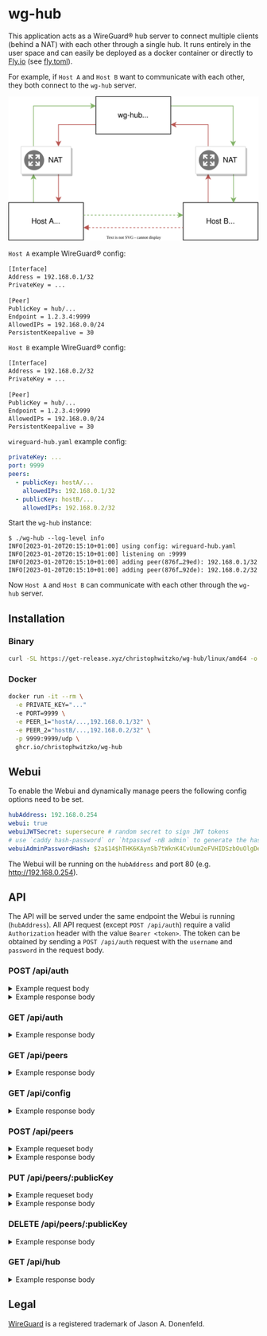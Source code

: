 # wg-hub

This application acts as a WireGuard® hub server to connect multiple clients (behind a NAT) with each other through a single hub. It runs entirely in the user space and can easily be deployed as a docker container or directly to [Fly.io](https://fly.io) (see [fly.toml](./fly.toml)).

For example, if `Host A` and `Host B` want to communicate with each other, they both connect to the `wg-hub` server.

![](./docs/wg-hub.svg)

`Host A` example WireGuard® config:

```
[Interface]
Address = 192.168.0.1/32
PrivateKey = ...

[Peer]
PublicKey = hub/...
Endpoint = 1.2.3.4:9999
AllowedIPs = 192.168.0.0/24
PersistentKeepalive = 30
```

`Host B` example WireGuard® config:
```
[Interface]
Address = 192.168.0.2/32
PrivateKey = ...

[Peer]
PublicKey = hub/...
Endpoint = 1.2.3.4:9999
AllowedIPs = 192.168.0.0/24
PersistentKeepalive = 30
```

`wireguard-hub.yaml` example config:
```yaml
privateKey: ...
port: 9999
peers:
  - publicKey: hostA/...
    allowedIPs: 192.168.0.1/32
  - publicKey: hostB/...
    allowedIPs: 192.168.0.2/32

```

Start the `wg-hub` instance:
```
$ ./wg-hub --log-level info
INFO[2023-01-20T20:15:10+01:00] using config: wireguard-hub.yaml
INFO[2023-01-20T20:15:10+01:00] listening on :9999
INFO[2023-01-20T20:15:10+01:00] adding peer(876f…29ed): 192.168.0.1/32
INFO[2023-01-20T20:15:10+01:00] adding peer(876f…92de): 192.168.0.2/32

```

Now `Host A` and `Host B` can communicate with each other through the `wg-hub` server.

## Installation

### Binary
```bash
curl -SL https://get-release.xyz/christophwitzko/wg-hub/linux/amd64 -o ./wg-hub && chmod +x ./wg-hub
```

### Docker
```bash
docker run -it --rm \
  -e PRIVATE_KEY="..."
  -e PORT=9999 \
  -e PEER_1="hostA/...,192.168.0.1/32" \
  -e PEER_2="hostB/...,192.168.0.2/32" \
  -p 9999:9999/udp \
  ghcr.io/christophwitzko/wg-hub
```

## Webui
To enable the Webui and dynamically manage peers the following config options need to be set.
```yaml
hubAddress: 192.168.0.254
webui: true
webuiJWTSecret: supersecure # random secret to sign JWT tokens
# use `caddy hash-password` or `htpasswd -nB admin` to generate the hash
webuiAdminPasswordHash: $2a$14$hTHK6KAynSb7tWknK4CvUum2eFVHIDSzbOuOlgDeP4bQW91ujnlli #admin
```
The Webui will be running on the `hubAddress` and port 80 (e.g. http://192.168.0.254).

## API

The API will be served under the same endpoint the Webui is running (`hubAddress`). All API request (except `POST /api/auth`) require a valid `Authorization` header with the value `Bearer <token>`. The token can be obtained by sending a `POST /api/auth` request with the `username` and `password` in the request body.

### POST /api/auth
<details>
<summary>Example request body</summary>

```json
{
  "username": "admin",
  "password": "admin"
}
```
</details>

<details>
<summary>Example response body</summary>

```json
{
  "token": "eyJhbGciOiJIUzI1NiIsInR5cCI6IkpXVCJ9.eyJleHAiOjE3OTM3MTI2NTgsImlhdCI6MTcwNzMxMjY1OCwidXNlcm5hbWUiOiJhZG1pbiJ9.fVvahKZPJ2LUZE_dOIYQ6toYFN4x_r295jxINqlXY88"
}
```
</details>

### GET /api/auth
<details>
<summary>Example response body</summary>

```json
{
  "exp": "2026-11-03T13:30:58Z",
  "iat": "2024-02-07T13:30:58Z",
  "username": "admin"
}
```
</details>

### GET /api/peers
<details>
<summary>Example response body</summary>

```json
[
  {
    "publicKey": "ZbSHDrKwqmsQKpO5T6lOY/iipbcJpT4DPXTHGsLaGUU=",
    "allowedIP": "192.168.0.254/32",
    "endpoint": "127.0.0.1:64404",
    "lastHandshake": 1707312755,
    "txBytes": 4696,
    "rxBytes": 4968,
    "isHub": true,
    "isRequester": false
  },
  {
    "publicKey": "h1/wJ5KoQX1fQzQ25rlHb18wgAG80vkDLtn8B7pxOW0=",
    "allowedIP": "192.168.0.1/32",
    "endpoint": "127.0.0.1:58646",
    "lastHandshake": 1707312760,
    "txBytes": 4152,
    "rxBytes": 5640,
    "isHub": false,
    "isRequester": true
  },
  {
    "publicKey": "h2/PAmEgoIRLYBDDTL3dZKAOaLEhu4270vlNWXFMSys=",
    "allowedIP": "192.168.0.2/32",
    "endpoint": "",
    "lastHandshake": 0,
    "txBytes": 0,
    "rxBytes": 0,
    "isHub": false,
    "isRequester": false
  }
]
```
</details>

### GET /api/config
<details>
<summary>Example response body</summary>

```json
{
  "config": "privateKey: <redacted>\nport: 9999\nlogLevel: debug\nhubAddress: 192.168.0.254\ndebugServer: true\nwebui: true\nwebuiJWTSecret: <redacted>\nwebuiAdminPasswordHash: $2a$14$hTHK6KAynSb7tWknK4CvUum2eFVHIDSzbOuOlgDeP4bQW91ujnlli\npeers:\n    - publicKey: h1/wJ5KoQX1fQzQ25rlHb18wgAG80vkDLtn8B7pxOW0=\n      allowedIP: 192.168.0.1/32\n    - publicKey: h2/PAmEgoIRLYBDDTL3dZKAOaLEhu4270vlNWXFMSys=\n      allowedIP: 192.168.0.2/32\n"
}
```
</details>

### POST /api/peers
<details>
<summary>Example requeset body</summary>

```json
{
  "allowedIP": "192.168.0.55/32"
}
```
</details>
<details>
<summary>Example response body</summary>

```json
{
  "privateKey": "KEta3N3FXLlSlY7o2C22ty2nXnw+FJ44zyCFXxznrHU=",
  "publicKey": "ylD5KC3idzgxdA+LnAW5QclS5tg/vilMbqn9Y6oKpwQ=",
  "allowedIP": "192.168.0.55/32",
  "hubNetwork": "192.168.0.0/24"
}
```
</details>


### PUT /api/peers/:publicKey
<details>
<summary>Example requeset body</summary>

```json
{
  "allowedIP": "192.168.0.55/32"
}
```
</details>
<details>
<summary>Example response body</summary>

```json
{
  "allowedIP": "192.168.0.55/32",
  "hubNetwork": "192.168.0.0/24"
}
```
</details>

### DELETE /api/peers/:publicKey
<details>
<summary>Example response body</summary>

```json
{
  "status": "ok"
}
```
</details>

### GET /api/hub
<details>
<summary>Example response body</summary>

```json
{
  "publicKey": "hub/+QaIRMomZNnjd6zZqZY+MiyH0R9aalxhhbnvPXE=",
  "port": 9999,
  "hubNetwork": "192.168.0.0/24",
  "randomFreeIP": "192.168.0.130/32"
}
```
</details>

## Legal
[WireGuard](https://www.wireguard.com/) is a registered trademark of Jason A. Donenfeld.

